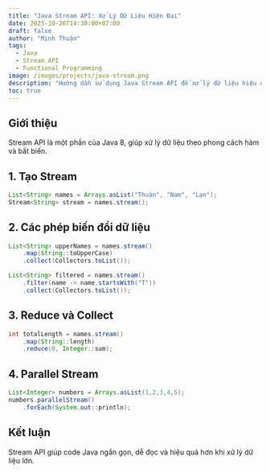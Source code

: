 ```yaml
---
title: "Java Stream API: Xử Lý Dữ Liệu Hiện Đại"
date: 2025-10-26T14:30:00+07:00
draft: false
author: "Minh Thuận"
tags:
  - Java
  - Stream API
  - Functional Programming
image: /images/projects/java-stream.png
description: "Hướng dẫn sử dụng Java Stream API để xử lý dữ liệu hiệu quả"
toc: true
---
```


## Giới thiệu

Stream API là một phần của Java 8, giúp xử lý dữ liệu theo phong cách hàm và bất biến.

## 1. Tạo Stream

```java
List<String> names = Arrays.asList("Thuận", "Nam", "Lan");
Stream<String> stream = names.stream();
```

## 2. Các phép biến đổi dữ liệu

```java
List<String> upperNames = names.stream()
    .map(String::toUpperCase)
    .collect(Collectors.toList());

List<String> filtered = names.stream()
    .filter(name -> name.startsWith("T"))
    .collect(Collectors.toList());
```

## 3. Reduce và Collect

```java
int totalLength = names.stream()
    .map(String::length)
    .reduce(0, Integer::sum);
```

## 4. Parallel Stream

```java
List<Integer> numbers = Arrays.asList(1,2,3,4,5);
numbers.parallelStream()
    .forEach(System.out::println);
```

## Kết luận

Stream API giúp code Java ngắn gọn, dễ đọc và hiệu quả hơn khi xử lý dữ liệu lớn.
